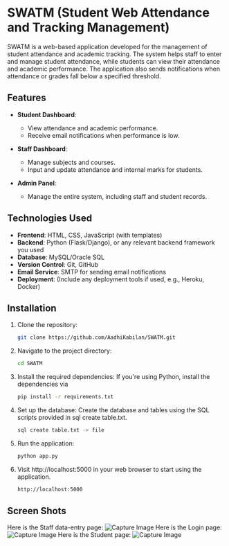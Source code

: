 
# SWATM (Student Web Attendance and Tracking Management)

SWATM is a web-based application developed for the management of student attendance and academic tracking. The system helps staff to enter and manage student attendance, while students can view their attendance and academic performance. The application also sends notifications when attendance or grades fall below a specified threshold.

## Features

- **Student Dashboard**: 
  - View attendance and academic performance.
  - Receive email notifications when performance is low.
  
- **Staff Dashboard**: 
  - Manage subjects and courses.
  - Input and update attendance and internal marks for students.

- **Admin Panel**:
  - Manage the entire system, including staff and student records.

## Technologies Used

- **Frontend**: HTML, CSS, JavaScript (with templates)
- **Backend**: Python (Flask/Django), or any relevant backend framework you used
- **Database**: MySQL/Oracle SQL
- **Version Control**: Git, GitHub
- **Email Service**: SMTP for sending email notifications
- **Deployment**: (Include any deployment tools if used, e.g., Heroku, Docker)

## Installation

1. Clone the repository:
   ```bash
   git clone https://github.com/AadhiKabilan/SWATM.git

2. Navigate to the project directory:
   ```bash
   cd SWATM

3. Install the required dependencies: If you're using Python, install the dependencies via
   ```bash
   pip install -r requirements.txt

4. Set up the database: Create the database and tables using the SQL scripts provided in sql create table.txt.
    ```bash
    sql create table.txt -> file
5. Run the application:
   ```bash
   python app.py

6. Visit http://localhost:5000 in your web browser to start using the application.
   ```bash
   http://localhost:5000

## Screen Shots

Here is the Staff data-entry page:
![Capture Image](images/Capture.JPG)
Here is the Login page:
![Capture Image](images/Capture2.JPG)
Here is the Student page:
![Capture Image](images/Capture3.JPG)
